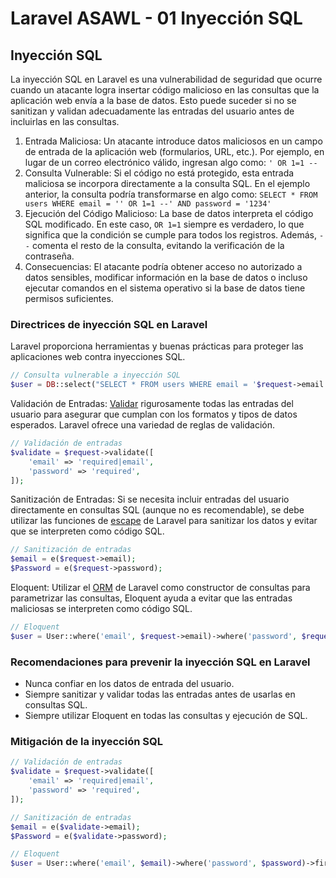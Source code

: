 # Laravel ASAWL - 01 Inyección SQL

##	Inyección SQL

La inyección SQL en Laravel es una vulnerabilidad de seguridad que ocurre cuando un atacante logra insertar código malicioso en las consultas que la aplicación web envía a la base de datos. Esto puede suceder si no se sanitizan y validan adecuadamente las entradas del usuario antes de incluirlas en las consultas.

1.	Entrada Maliciosa: Un atacante introduce datos maliciosos en un campo de entrada de la aplicación web (formularios, URL, etc.). Por ejemplo, en lugar de un correo electrónico válido, ingresan algo como: `' OR 1=1 --`
2.	Consulta Vulnerable: Si el código no está protegido, esta entrada maliciosa se incorpora directamente a la consulta SQL. En el ejemplo anterior, la consulta podría transformarse en algo como: `SELECT * FROM users WHERE email = '' OR 1=1 --' AND password = '1234'`
3.	Ejecución del Código Malicioso: La base de datos interpreta el código SQL modificado. En este caso, `OR 1=1` siempre es verdadero, lo que significa que la condición se cumple para todos los registros. Además, `--` comenta el resto de la consulta, evitando la verificación de la contraseña.
4.	Consecuencias: El atacante podría obtener acceso no autorizado a datos sensibles, modificar información en la base de datos o incluso ejecutar comandos en el sistema operativo si la base de datos tiene permisos suficientes.

###	Directrices de inyección SQL en Laravel

Laravel proporciona herramientas y buenas prácticas para proteger las aplicaciones web contra inyecciones SQL.

```php
// Consulta vulnerable a inyección SQL
$user = DB::select("SELECT * FROM users WHERE email = '$request->email' AND password = '$request->password'");
```

Validación de Entradas: [Validar](https://laravel.com/docs/11.x/validation) rigurosamente todas las entradas del usuario para asegurar que cumplan con los formatos y tipos de datos esperados. Laravel ofrece una variedad de reglas de validación.

```php
// Validación de entradas
$validate = $request->validate([
    'email' => 'required|email',
    'password' => 'required',
]);
```

Sanitización de Entradas: Si se necesita incluir entradas del usuario directamente en consultas SQL (aunque no es recomendable), se debe utilizar las funciones de [escape](https://laravel.com/docs/11.x/strings#method-e) de Laravel para sanitizar los datos  y evitar que se interpreten como código SQL.

```php
// Sanitización de entradas
$email = e($request->email);
$Password = e($request->password);
```

Eloquent: Utilizar el [ORM](https://laravel.com/docs/11.x/eloquent) de Laravel como constructor de consultas para parametrizar las consultas, Eloquent ayuda a evitar que las entradas maliciosas se interpreten como código SQL.

```php
// Eloquent
$user = User::where('email', $request->email)->where('password', $request->password)->first();
```

###	Recomendaciones para prevenir la inyección SQL en Laravel
-	Nunca confiar en los datos de entrada del usuario.
-	Siempre sanitizar y validar todas las entradas antes de usarlas en consultas SQL.
-	Siempre utilizar Eloquent en todas las consultas y ejecución de SQL.

### Mitigación de la inyección SQL

```php
// Validación de entradas
$validate = $request->validate([
    'email' => 'required|email',
    'password' => 'required',
]);

// Sanitización de entradas
$email = e($validate->email);
$Password = e($validate->password);

// Eloquent
$user = User::where('email', $email)->where('password', $password)->first();
```
